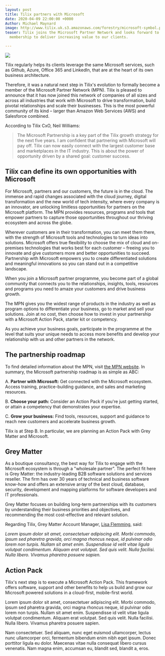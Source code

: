 ```yaml
---
layout: post
title: Tilix partners with Microsoft
date: 2020-04-09 22:00:00 +0000
Author: Michael Maynard
image: http://www.tilix.uk.s3.amazonaws.com/forestry/microsoft-symbol.png
teaser: Tilix joins the Microsoft Partner Network and looks forward to leveraging
  membership to deliver increasing value to our clients.

---
```

![](http://www.tilix.uk.s3.amazonaws.com/forestry/microsoft-logo.png)

Tilix regularly helps its clients leverage the same Microsoft services, such as Github, Azure, Office 365 and LinkedIn, that are at the heart of its own business architecture.

Therefore, it was a natural next step in Tilix's evolution to formally become a member of the Microsoft Partner Network (MPN). Tilix is pleased to announce that it has now joined this network of companies of all sizes and across all industries that work with Microsoft to drive transformation, build pivotal relationships and scale their businesses. This is the most powerful community of its kind – larger than Amazon Web Services (AWS) and Salesforce combined.

According to Tilix CxO, Neil Williams:

> The Microsoft Partnership is a key part of the Tilix growth strategy for the next five years. I am confident that partnering with Microsoft will pay off. Tilix can now easily connect with the largest customer base and marketplaces in the IT industry. This is about the power of opportunity driven by a shared goal: customer success.

## Tilix can define its own opportunities with Microsoft

For Microsoft, partners and our customers, the future is in the cloud. The immense and rapid changes associated with the cloud journey, digital transformation and the new world of tech intensity, where every company is an innovator, are unlocking limitless opportunities for partners on the Microsoft platform. The MPN provides resources, programs and tools that empower partners to capture those opportunities throughout our thriving ecosystem and across the globe.

Wherever customers are in their transformation, you can meet them there, with the strength of Microsoft tools and technologies to turn ideas into solutions. Microsoft offers true flexibility to choose the mix of cloud and on-premises technologies that works best for each customer – freeing you to innovate and give customers more and better opportunities to succeed. Partnership with Microsoft empowers you to create differentiated solutions and meaningful innovations so you can stand out in a competitive landscape.

When you join a Microsoft partner programme, you become part of a global community that connects you to the relationships, insights, tools, resources and programs you need to amaze your customers and drive business growth.

The MPN gives you the widest range of products in the industry as well as program options to differentiate your business, go to market and sell your solutions. Join at no cost, then choose how to invest in your partnership with a Microsoft Action Pack, starter kit or competency.

As you achieve your business goals, participate in the programme at the level that suits your unique needs to access more benefits and develop your relationship with us and other partners in the network.

## The partnership roadmap

To find detailed information about the MPN, visit [the MPN website](https://partner.microsoft.com/en-GB/). In summary, the Microsoft partnership roadmap is as simple as ABC:

A. **Partner with Microsoft:** Get connected with the Microsoft ecosystem. Access training, practice-building guidance, and sales and marketing resources.

B. **Choose your path:** Consider an Action Pack if you're just getting started, or attain a competency that demonstrates your expertise.

C. **Grow your business:** Find tools, resources, support and guidance to reach new customers and accelerate business growth.

Tilix is at Step B. In particular, we are planning an Action Pack with Grey Matter and Microsoft.

## Grey Matter

As a boutique consultancy, the best way for Tilix to engage with the Microsoft ecosystem is through a "wholesale partner". The perfect fit here is Grey Matter: the industry-leading B2B software solutions and services reseller. The firm has over 30 years of technical and business software know-how and offers an extensive array of the best cloud, database, security, development and mapping platforms for software developers and IT professionals.

Grey Matter focuses on building long-term partnerships with its customers by understanding their business priorities and objectives, and recommending the most cost-effective and relevant solution.

Regarding Tilix, Grey Matter Account Manager, [Lisa Flemming](https://www.linkedin.com/in/lisa-flemming-2ba79517/), said:

_Lorem ipsum dolor sit amet, consectetuer adipiscing elit. Morbi commodo, ipsum sed pharetra gravida, orci magna rhoncus neque, id pulvinar odio lorem non turpis. Nullam sit amet enim. Suspendisse id velit vitae ligula volutpat condimentum. Aliquam erat volutpat. Sed quis velit. Nulla facilisi. Nulla libero. Vivamus pharetra posuere sapien._

## Action Pack

Tilix's next step is to execute a Microsoft Action Pack. This framework offers software, support and other benefits to help us build and grow our Microsoft powered solutions in a cloud-first, mobile-first world.

Lorem ipsum dolor sit amet, consectetuer adipiscing elit. Morbi commodo, ipsum sed pharetra gravida, orci magna rhoncus neque, id pulvinar odio lorem non turpis. Nullam sit amet enim. Suspendisse id velit vitae ligula volutpat condimentum. Aliquam erat volutpat. Sed quis velit. Nulla facilisi. Nulla libero. Vivamus pharetra posuere sapien.

Nam consectetuer. Sed aliquam, nunc eget euismod ullamcorper, lectus nunc ullamcorper orci, fermentum bibendum enim nibh eget ipsum. Donec porttitor ligula eu dolor. Maecenas vitae nulla consequat libero cursus venenatis. Nam magna enim, accumsan eu, blandit sed, blandit a, eros.